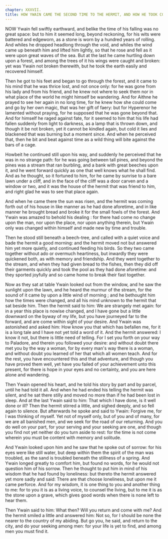 ```yaml
---
chapter: XXXVII.
title: HOW YWAIN CAME THE SECOND TIME TO THE HERMIT, AND HOW HE TOOK COUNSEL OF HIM.
---
```

NOW Ywain fell swiftly earthward, and belike the time of his falling was no great space: but to him it seemed long, beyond reckoning, for his wits were battered and edgeworn, as a stone is worn by a hundred years of rolling. And whiles he dropped headlong through the void, and whiles the wind came up beneath him and lifted him lightly, so that he rose and fell as it were upon great waves of the sea. But at the last he came hurtling down upon a forest, and among the trees of it his wings were caught and broken: yet was Ywain not broken therewith, but he took the earth easily and recovered himself.

Then he got to his feet and began to go through the forest, and it came to his mind that he was thrice lost, and not once only: for he was gone from his lady and from his friend, and he knew not where to seek them nor in what place of the world he might himself be wandering. And for Aithne he prayed to see her again in no long time, for he knew how she could come and go by her own magic, that was her gift of faery: but for Hyperenor he lamented without praying, for he supposed that he was gone beyond that. And for himself he raged against fate, for it seemed to him that his life had fallen suddenly from light to darkness, as a lamp that is thrown down, and though it be not broken, yet it cannot be kindled again, but cold it lies and blackened that was burning but a moment since. And when he perceived that, then he bit and beat against time as a wild thing will bite against the bars of a cage.

Howbeit he continued still upon his way, and suddenly he perceived that he was in no strange path: for he was going between tall pines, and beyond the pines was a stream that ran burbling, and a bank with great beeches upon it, and he went forward quickly as one that well knows what he shall find. And as he thought, so it fortuned to him, for he came by sunrise to a bare lawn under a cliff, and in the face of the cliff was a door carven and a window or two, and it was the house of the hermit that was friend to him, and right glad he was to see that place again.

And when he came there the sun was risen, and the hermit was coming forth out of his house in like manner as he had done aforetime, and in like manner he brought bread and broke it for the small fowls of the forest. And Ywain was amazed to behold his dealing : for there had come no change upon the man, nor upon the place, nor upon anything therein, but Ywain only was changed within himself and made new by time and trouble.

Then he stood still beneath a beech-tree, and called with a quiet voice and bade the hermit a good morning: and the hermit moved not but answered him yet more quietly, and continued feeding his birds. So they two came together without ado or overmuch heartiness, but inwardly they were quickened both, as with memory and friendship. And they went together to the stream, and when they had given bread to the fishes, then they did off their garments quickly and took the pool as they had done aforetime: and they sported joyfully and so came home to break their fast together.

Now as they sat at table Ywain looked out from the window, and he saw the sunlight upon the lawn, and he heard the murmur of the stream, for the sound of it came by upon a little wind of morning ; and he bethought him how the times were changed, and all his mind unknown to the hermit that sat beside him. Then the hermit said to him: We are strangely met again: for in a year this place is nowise changed, and I have gone but a little downward on the byway of my life, but you have journeyed far to the forward, and are come within sight of your desire. And Ywain was astonished and asked him: How know you that which has befallen me, for it is a long tale and I have not yet told a word of it. And the hermit answered: I know it not, but there is little need of telling. For I set you forth on your way to Paladore, and therein you followed your desire: and without doubt there met you by the way a woman, for by every man's way there is a woman, and without doubt you learned of her that which all women teach. And for the rest, you have encountered this and that adventure, and though you have proved them well, yet have you failed of your achievement unto this present, for there is hope in your eyes and no certainty, and you are here alone and wandering.

Then Ywain opened his heart, and he told his story by part and by parcel, until he had told it all. And when he had ended his telling the hermit was silent, and he sat there stilly and moved no more than if he had been lost in sleep. And at the last Ywain said to him: That which I have done, is it well done or ill? Then the hermit stirred a little, and sighed deeply, and so fell again to silence. But afterwards he spoke and said to Ywain: Forgive me, for I was thinking of myself. Yet not of myself only, but of you and of many, for we are all banished men, and we seek for the road of our returning. And you do well on your part, for your serving and your seeking are one, and though you find not yet neither do you turn aside to rest: for the time is not come wherein you must be content with memory and solitude.

And Ywain looked upon him and he saw that he spoke out of sorrow: for his eyes were like still water, but deep within them the spirit of the man was troubled, as the sand is troubled beneath the stillness of a spring. And Ywain longed greatly to comfort him, but found no words, for he would not question him of his sorrow. Then he thought to put him in mind of his wisdom that he had found by loneliness: but thereto the hermit answered yet more sadly and said: There are that choose loneliness, but upon me it came perforce. And for my wisdom, it is one thing to you and another thing to me: for to you it is as a living voice, to counsel the living, but to me it is as the stone upon a grave, which gives good words when there is none left to hear them.

Then Ywain said to him: What then? Will you return and come with me? And the hermit smiled a little and answered him: Not so, for I should be none the nearer to the country of my abiding. But go you, he said, and return to the city, and do your seeking among men: for your life is yet to find, and among men you must find it.
  
